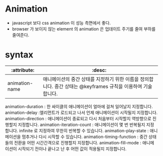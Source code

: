 # Animation
+ javascript 보다 css animation 이 성능 측면에서 좋다.
+ browser 가 보이지 않는 element 의 animation 은 업데이트 주기를 줄여 부하를 줄여준다.

# syntax
|:attribute:|:desc:|
|---|------------|
| animation-name | 애니메이션의 중간 상태를 지정하기 위한 이름을 정의합니다. 중간 상태는 @keyframes 규칙을 이용하여 기술합니다. |
animation-duration : 한 싸이클의 애니메이션이 얼마에 걸쳐 일어날지 지정합니다.
animation-delay :엘리먼트가 로드되고 나서 언제 애니메이션이 시작될지 지정합니다.
animation-direction : 애니메이션이 종료되고 다시 처음부터 시작할지 역방향으로 진행할지 지정합니다.
animation-iteration-count : 애니메이션이 몇 번 반복될지 지정합니다. infinite 로 지정하여 무한히 반복할 수 있습니다.
animation-play-state : 애니메이션을 멈추거나 다시 시작할 수 있습니다.
animation-timing-function : 중간 상태들의 전환을 어떤 시간간격으로 진행할지 지정합니다.
animation-fill-mode : 애니메이션이 시작되기 전이나 끝나고 난 후 어떤 값이 적용될지 지정합니다.
